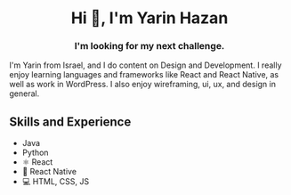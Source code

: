 <h1 align="center">Hi 👋, I'm Yarin Hazan</h1>
<h3 align="center">I'm looking for my next challenge.</h3>

I'm Yarin from Israel, and I do content on Design and Development. I really enjoy learning languages and frameworks like React and React Native, as well as work in WordPress. I also enjoy wireframing, ui, ux, and design in general. 

## Skills and Experience
*  Java
*  Python
* ⚛ React
* 📱 React Native
* 💻 HTML, CSS, JS
